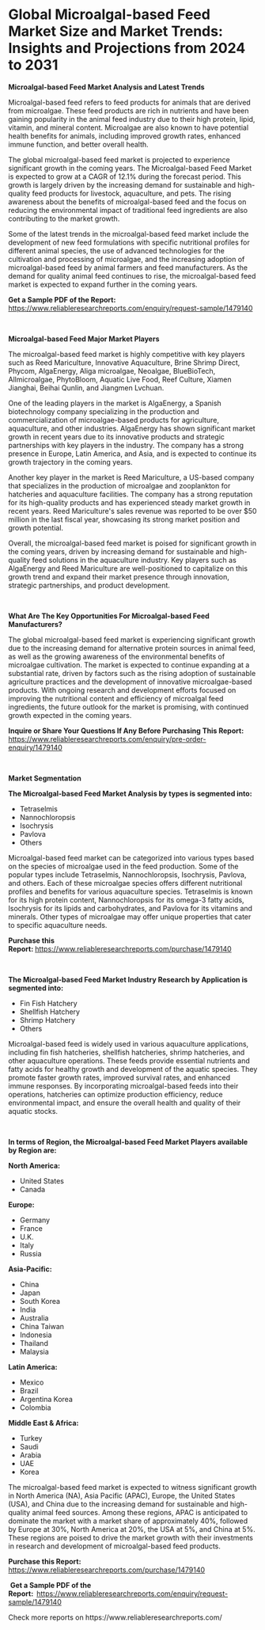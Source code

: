 <p><h1>Global Microalgal-based Feed Market Size and Market Trends: Insights and Projections from 2024 to 2031</h1></p><p><strong>Microalgal-based Feed Market Analysis and Latest Trends</strong></p>
<p><p>Microalgal-based feed refers to feed products for animals that are derived from microalgae. These feed products are rich in nutrients and have been gaining popularity in the animal feed industry due to their high protein, lipid, vitamin, and mineral content. Microalgae are also known to have potential health benefits for animals, including improved growth rates, enhanced immune function, and better overall health.</p><p>The global microalgal-based feed market is projected to experience significant growth in the coming years. The Microalgal-based Feed Market is expected to grow at a CAGR of 12.1% during the forecast period. This growth is largely driven by the increasing demand for sustainable and high-quality feed products for livestock, aquaculture, and pets. The rising awareness about the benefits of microalgal-based feed and the focus on reducing the environmental impact of traditional feed ingredients are also contributing to the market growth.</p><p>Some of the latest trends in the microalgal-based feed market include the development of new feed formulations with specific nutritional profiles for different animal species, the use of advanced technologies for the cultivation and processing of microalgae, and the increasing adoption of microalgal-based feed by animal farmers and feed manufacturers. As the demand for quality animal feed continues to rise, the microalgal-based feed market is expected to expand further in the coming years.</p></p>
<p><strong>Get a Sample PDF of the Report:&nbsp;</strong> <a href="https://www.reliableresearchreports.com/enquiry/request-sample/1479140">https://www.reliableresearchreports.com/enquiry/request-sample/1479140</a></p>
<p>&nbsp;</p>
<p><strong>Microalgal-based Feed Major Market Players</strong></p>
<p><p>The microalgal-based feed market is highly competitive with key players such as Reed Mariculture, Innovative Aquaculture, Brine Shrimp Direct, Phycom, AlgaEnergy, Aliga microalgae, Neoalgae, BlueBioTech, Allmicroalgae, PhytoBloom, Aquatic Live Food, Reef Culture, Xiamen Jianghai, Beihai Qunlin, and Jiangmen Lvchuan. </p><p>One of the leading players in the market is AlgaEnergy, a Spanish biotechnology company specializing in the production and commercialization of microalgae-based products for agriculture, aquaculture, and other industries. AlgaEnergy has shown significant market growth in recent years due to its innovative products and strategic partnerships with key players in the industry. The company has a strong presence in Europe, Latin America, and Asia, and is expected to continue its growth trajectory in the coming years.</p><p>Another key player in the market is Reed Mariculture, a US-based company that specializes in the production of microalgae and zooplankton for hatcheries and aquaculture facilities. The company has a strong reputation for its high-quality products and has experienced steady market growth in recent years. Reed Mariculture's sales revenue was reported to be over $50 million in the last fiscal year, showcasing its strong market position and growth potential.</p><p>Overall, the microalgal-based feed market is poised for significant growth in the coming years, driven by increasing demand for sustainable and high-quality feed solutions in the aquaculture industry. Key players such as AlgaEnergy and Reed Mariculture are well-positioned to capitalize on this growth trend and expand their market presence through innovation, strategic partnerships, and product development.</p></p>
<p>&nbsp;</p>
<p><strong>What Are The Key Opportunities For Microalgal-based Feed Manufacturers?</strong></p>
<p><p>The global microalgal-based feed market is experiencing significant growth due to the increasing demand for alternative protein sources in animal feed, as well as the growing awareness of the environmental benefits of microalgae cultivation. The market is expected to continue expanding at a substantial rate, driven by factors such as the rising adoption of sustainable agriculture practices and the development of innovative microalgae-based products. With ongoing research and development efforts focused on improving the nutritional content and efficiency of microalgal feed ingredients, the future outlook for the market is promising, with continued growth expected in the coming years.</p></p>
<p><strong>Inquire or Share Your Questions If Any Before Purchasing This Report:</strong> <a href="https://www.reliableresearchreports.com/enquiry/pre-order-enquiry/1479140">https://www.reliableresearchreports.com/enquiry/pre-order-enquiry/1479140</a></p>
<p>&nbsp;</p>
<p><strong>Market Segmentation</strong></p>
<p><strong>The Microalgal-based Feed Market Analysis by types is segmented into:</strong></p>
<p><ul><li>Tetraselmis</li><li>Nannochloropsis</li><li>Isochrysis</li><li>Pavlova</li><li>Others</li></ul></p>
<p><p>Microalgal-based feed market can be categorized into various types based on the species of microalgae used in the feed production. Some of the popular types include Tetraselmis, Nannochloropsis, Isochrysis, Pavlova, and others. Each of these microalgae species offers different nutritional profiles and benefits for various aquaculture species. Tetraselmis is known for its high protein content, Nannochloropsis for its omega-3 fatty acids, Isochrysis for its lipids and carbohydrates, and Pavlova for its vitamins and minerals. Other types of microalgae may offer unique properties that cater to specific aquaculture needs.</p></p>
<p><strong>Purchase this Report:&nbsp;</strong><a href="https://www.reliableresearchreports.com/purchase/1479140">https://www.reliableresearchreports.com/purchase/1479140</a></p>
<p>&nbsp;</p>
<p><strong>The Microalgal-based Feed Market Industry Research by Application is segmented into:</strong></p>
<p><ul><li>Fin Fish Hatchery</li><li>Shellfish Hatchery</li><li>Shrimp Hatchery</li><li>Others</li></ul></p>
<p><p>Microalgal-based feed is widely used in various aquaculture applications, including fin fish hatcheries, shellfish hatcheries, shrimp hatcheries, and other aquaculture operations. These feeds provide essential nutrients and fatty acids for healthy growth and development of the aquatic species. They promote faster growth rates, improved survival rates, and enhanced immune responses. By incorporating microalgal-based feeds into their operations, hatcheries can optimize production efficiency, reduce environmental impact, and ensure the overall health and quality of their aquatic stocks.</p></p>
<p>&nbsp;</p>
<p><strong>In terms of Region, the Microalgal-based Feed Market Players available by Region are:</strong></p>
<p>
    <p> <strong> North America: </strong>
        <ul>
            <li>United States</li>
            <li>Canada</li>
        </ul>
        </p> 
    <p> <strong> Europe: </strong>
        <ul>
            <li>Germany</li>
            <li>France</li>
            <li>U.K.</li>
            <li>Italy</li>
            <li>Russia</li>
        </ul>
        </p> 
    <p> <strong> Asia-Pacific: </strong>
        <ul>
            <li>China</li>
            <li>Japan</li>
            <li>South Korea</li>
            <li>India</li>
            <li>Australia</li>
            <li>China Taiwan</li>
            <li>Indonesia</li>
            <li>Thailand</li>
            <li>Malaysia</li>
        </ul>
        </p> 
    <p> <strong> Latin America: </strong>
        <ul>
            <li>Mexico</li>
            <li>Brazil</li>
            <li>Argentina Korea</li>
            <li>Colombia</li>
        </ul>
        </p> 
    <p> <strong> Middle East & Africa: </strong>
        <ul>
            <li>Turkey</li>
            <li>Saudi</li>
            <li>Arabia</li>
            <li>UAE</li>
            <li>Korea</li>
        </ul>
    </p>
    </p>
<p><p>The microalgal-based feed market is expected to witness significant growth in North America (NA), Asia Pacific (APAC), Europe, the United States (USA), and China due to the increasing demand for sustainable and high-quality animal feed sources. Among these regions, APAC is anticipated to dominate the market with a market share of approximately 40%, followed by Europe at 30%, North America at 20%, the USA at 5%, and China at 5%. These regions are poised to drive the market growth with their investments in research and development of microalgal-based feed products.</p></p>
<p><strong>Purchase this Report: </strong><a href="https://www.reliableresearchreports.com/purchase/1479140">https://www.reliableresearchreports.com/purchase/1479140</a></p>
<p>&nbsp;<strong>Get a Sample PDF of the Report:&nbsp;&nbsp;</strong><a href="https://www.reliableresearchreports.com/enquiry/request-sample/1479140">https://www.reliableresearchreports.com/enquiry/request-sample/1479140</a></p>
<p><strong></strong></p>
<p>Check more reports on https://www.reliableresearchreports.com/</p>
